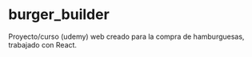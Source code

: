 # burger_builder
Proyecto/curso (udemy) web creado para la compra de hamburguesas, trabajado con React.
